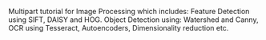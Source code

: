 
Multipart tutorial for Image Processing which includes: Feature Detection using SIFT, DAISY and HOG. 
Object Detection using: Watershed and Canny, OCR using Tesseract, Autoencoders, Dimensionality reduction etc.
